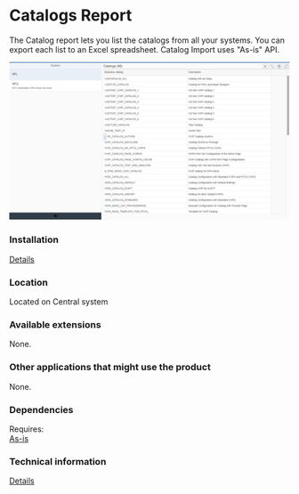 # Catalogs Report

The Catalog report lets you list the catalogs from all your systems. You can export each list to an Excel spreadsheet. Catalog Import uses "As-is" API.

![](res/cr.png)

### Installation 
[Details](cr/FPS01/inst.md)

### Location
Located on Central system

### Available extensions
None.

### Other applications that might use the product
None.

### Dependencies
Requires:  
[As-is](asis/FPS01/main.md)

### Technical information
[Details](cr/FPS01/tech.md)


